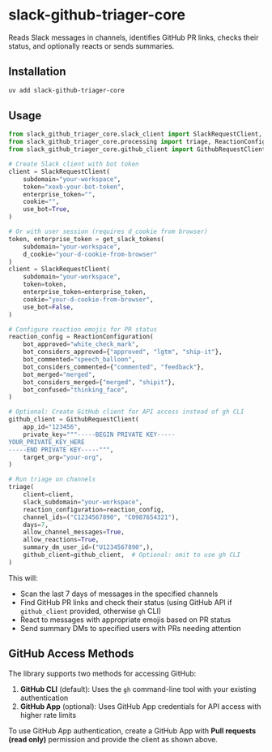 # slack-github-triager-core

Reads Slack messages in channels, identifies GitHub PR links, checks their status, and optionally reacts or sends summaries.

## Installation

```bash
uv add slack-github-triager-core
```

## Usage

```python
from slack_github_triager_core.slack_client import SlackRequestClient, get_slack_tokens
from slack_github_triager_core.processing import triage, ReactionConfiguration
from slack_github_triager_core.github_client import GithubRequestClient

# Create Slack client with bot token
client = SlackRequestClient(
    subdomain="your-workspace",
    token="xoxb-your-bot-token",
    enterprise_token="",
    cookie="",
    use_bot=True,
)

# Or with user session (requires d_cookie from browser)
token, enterprise_token = get_slack_tokens(
    subdomain="your-workspace",
    d_cookie="your-d-cookie-from-browser"
)
client = SlackRequestClient(
    subdomain="your-workspace",
    token=token,
    enterprise_token=enterprise_token,
    cookie="your-d-cookie-from-browser",
    use_bot=False,
)

# Configure reaction emojis for PR status
reaction_config = ReactionConfiguration(
    bot_approved="white_check_mark",
    bot_considers_approved={"approved", "lgtm", "ship-it"},
    bot_commented="speech_balloon",
    bot_considers_commented={"commented", "feedback"},
    bot_merged="merged",
    bot_considers_merged={"merged", "shipit"},
    bot_confused="thinking_face",
)

# Optional: Create GitHub client for API access instead of gh CLI
github_client = GithubRequestClient(
    app_id="123456",
    private_key="""-----BEGIN PRIVATE KEY-----
YOUR_PRIVATE_KEY_HERE
-----END PRIVATE KEY-----""",
    target_org="your-org",
)

# Run triage on channels
triage(
    client=client,
    slack_subdomain="your-workspace",
    reaction_configuration=reaction_config,
    channel_ids=("C1234567890", "C0987654321"),
    days=7,
    allow_channel_messages=True,
    allow_reactions=True,
    summary_dm_user_id=("U1234567890",),
    github_client=github_client,  # Optional: omit to use gh CLI
)
```

This will:
- Scan the last 7 days of messages in the specified channels
- Find GitHub PR links and check their status (using GitHub API if `github_client` provided, otherwise `gh` CLI)
- React to messages with appropriate emojis based on PR status
- Send summary DMs to specified users with PRs needing attention

## GitHub Access Methods

The library supports two methods for accessing GitHub:

1. **GitHub CLI** (default): Uses the `gh` command-line tool with your existing authentication
2. **GitHub App** (optional): Uses GitHub App credentials for API access with higher rate limits

To use GitHub App authentication, create a GitHub App with **Pull requests (read only)** permission and provide the client as shown above.
